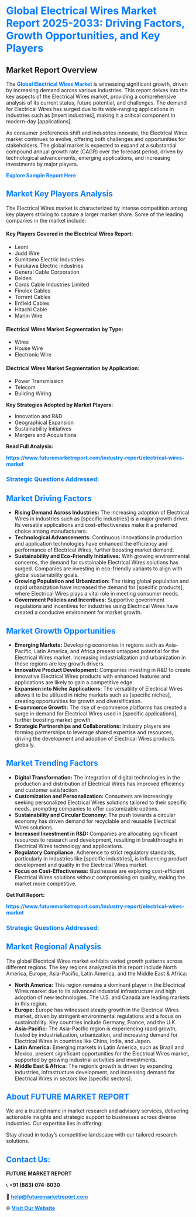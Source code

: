 <h1 style="color: #007BFF;">Global Electrical Wires Market Report 2025-2033: Driving Factors, Growth Opportunities, and Key Players</h1>

<section id="overview">
<h2>Market Report Overview</h2>
<p>The <a href="https://www.futuremarketreport.com/industry-report/electrical-wires-market" style="color: #007BFF; text-decoration: none;"><strong>Global Electrical Wires Market</strong></a> is witnessing significant growth, driven by increasing demand across various industries. This report delves into the key aspects of the Electrical Wires market, providing a comprehensive analysis of its current status, future potential, and challenges. The demand for Electrical Wires has surged due to its wide-ranging applications in industries such as [insert industries], making it a critical component in modern-day [applications].</p>
<p>As consumer preferences shift and industries innovate, the Electrical Wires market continues to evolve, offering both challenges and opportunities for stakeholders. The global market is expected to expand at a substantial compound annual growth rate (CAGR) over the forecast period, driven by technological advancements, emerging applications, and increasing investments by major players.</p>
</section>

<section id="overview">
<p><a href="https://www.futuremarketreport.com/request-sample/reportId=64269" style="color: #007BFF; text-decoration: none;"><strong>Explore Sample Report Here</strong></a></p>
</section>

<section id="key-players">
<h2 style="color: #007BFF;">Market Key Players Analysis</h2>
<p>The Electrical Wires market is characterized by intense competition among key players striving to capture a larger market share. Some of the leading companies in the market include:</p>
<h4>Key Players Covered in the Electrical Wires Report:</h4>
<ul><li>Leoni</li><li>Judd Wire</li><li>Sumitomo Electric Industries</li><li>Furukawa Electric industries</li><li>General Cable Corporation</li><li>Belden</li><li>Cords Cable Industries Limited</li><li>Finolex Cables</li><li>Torrent Cables</li><li>Enfield Cables</li><li>Hitachi Cable</li><li>Marlin Wire</li></ul>
<h4>Electrical Wires Market Segmentation by Type:</h4>
<ul><li>Wires</li><li>House Wire</li><li>Electronic Wire</li></ul>

<h4>Electrical Wires Market Segmentation by Application:</h4>
<ul><li>Power Transmission</li><li>Telecom</li><li>Building Wiring</li></ul>
<p><strong>Key Strategies Adopted by Market Players:</strong></p>
<ul>
<li>Innovation and R&D</li>
<li>Geographical Expansion</li>
<li>Sustainability Initiatives</li>
<li>Mergers and Acquisitions</li>
</ul>
</section>

<section>
<p><strong>Read Full Analysis: </strong></p><a href="https://www.futuremarketreport.com/industry-report/electrical-wires-market" style="color: #007BFF; text-decoration: none;"><strong>https://www.futuremarketreport.com/industry-report/electrical-wires-market</strong></a>
<h3 style="color: #007BFF;">Strategic Questions Addressed:</h3>
</section>

<section id="driving-factors">
<h2 style="color: #007BFF;">Market Driving Factors</h2>
<ul>
<li><strong>Rising Demand Across Industries:</strong> The increasing adoption of Electrical Wires in industries such as [specific industries] is a major growth driver. Its versatile applications and cost-effectiveness make it a preferred choice among manufacturers.</li>
<li><strong>Technological Advancements:</strong> Continuous innovations in production and application technologies have enhanced the efficiency and performance of Electrical Wires, further boosting market demand.</li>
<li><strong>Sustainability and Eco-Friendly Initiatives:</strong> With growing environmental concerns, the demand for sustainable Electrical Wires solutions has surged. Companies are investing in eco-friendly variants to align with global sustainability goals.</li>
<li><strong>Growing Population and Urbanization:</strong> The rising global population and rapid urbanization have increased the demand for [specific products], where Electrical Wires plays a vital role in meeting consumer needs.</li>
<li><strong>Government Policies and Incentives:</strong> Supportive government regulations and incentives for industries using Electrical Wires have created a conducive environment for market growth.</li>
</ul>
</section>

<section id="growth-opportunities">
<h2 style="color: #007BFF;">Market Growth Opportunities</h2>
<ul>
<li><strong>Emerging Markets:</strong> Developing economies in regions such as Asia-Pacific, Latin America, and Africa present untapped potential for the Electrical Wires market. Increasing industrialization and urbanization in these regions are key growth drivers.</li>
<li><strong>Innovative Product Development:</strong> Companies investing in R&D to create innovative Electrical Wires products with enhanced features and applications are likely to gain a competitive edge.</li>
<li><strong>Expansion into Niche Applications:</strong> The versatility of Electrical Wires allows it to be utilized in niche markets such as [specific niches], creating opportunities for growth and diversification.</li>
<li><strong>E-commerce Growth:</strong> The rise of e-commerce platforms has created a surge in demand for Electrical Wires used in [specific applications], further boosting market growth.</li>
<li><strong>Strategic Partnerships and Collaborations:</strong> Industry players are forming partnerships to leverage shared expertise and resources, driving the development and adoption of Electrical Wires products globally.</li>
</ul>
</section>

<section id="trending-factors">
<h2 style="color: #007BFF;">Market Trending Factors</h2>
<ul>
<li><strong>Digital Transformation:</strong> The integration of digital technologies in the production and distribution of Electrical Wires has improved efficiency and customer satisfaction.</li>
<li><strong>Customization and Personalization:</strong> Consumers are increasingly seeking personalized Electrical Wires solutions tailored to their specific needs, prompting companies to offer customizable options.</li>
<li><strong>Sustainability and Circular Economy:</strong> The push towards a circular economy has driven demand for recyclable and reusable Electrical Wires solutions.</li>
<li><strong>Increased Investment in R&D:</strong> Companies are allocating significant resources to research and development, resulting in breakthroughs in Electrical Wires technology and applications.</li>
<li><strong>Regulatory Compliance:</strong> Adherence to strict regulatory standards, particularly in industries like [specific industries], is influencing product development and quality in the Electrical Wires market.</li>
<li><strong>Focus on Cost-Effectiveness:</strong> Businesses are exploring cost-efficient Electrical Wires solutions without compromising on quality, making the market more competitive.</li>
</ul>
</section>

<section>
<p><strong>Get Full Report: </strong></p><a href="https://www.futuremarketreport.com/industry-report/electrical-wires-market" style="color: #007BFF; text-decoration: none;"><strong>https://www.futuremarketreport.com/industry-report/electrical-wires-market</strong></a>
<h3 style="color: #007BFF;">Strategic Questions Addressed:</h3>
</section>


<section id="regional-analysis">
<h2 style="color: #007BFF;">Market Regional Analysis</h2>
<p>The global Electrical Wires market exhibits varied growth patterns across different regions. The key regions analyzed in this report include North America, Europe, Asia-Pacific, Latin America, and the Middle East & Africa:</p>
<ul>
<li><strong>North America:</strong> This region remains a dominant player in the Electrical Wires market due to its advanced industrial infrastructure and high adoption of new technologies. The U.S. and Canada are leading markets in this region.</li>
<li><strong>Europe:</strong> Europe has witnessed steady growth in the Electrical Wires market, driven by stringent environmental regulations and a focus on sustainability. Key countries include Germany, France, and the U.K.</li>
<li><strong>Asia-Pacific:</strong> The Asia-Pacific region is experiencing rapid growth, fueled by industrialization, urbanization, and increasing demand for Electrical Wires in countries like China, India, and Japan.</li>
<li><strong>Latin America:</strong> Emerging markets in Latin America, such as Brazil and Mexico, present significant opportunities for the Electrical Wires market, supported by growing industrial activities and investments.</li>
<li><strong>Middle East & Africa:</strong> The region’s growth is driven by expanding industries, infrastructure development, and increasing demand for Electrical Wires in sectors like [specific sectors].</li>
</ul>
</section>

<footer>
<h2 style="color: #007BFF;">About FUTURE MARKET REPORT</h2>
<p>We are a trusted name in market research and advisory services, delivering actionable insights and strategic support to businesses across diverse industries. Our expertise lies in offering:</p>

<p>Stay ahead in today’s competitive landscape with our tailored research solutions.</p>

<h2 style="color: #007BFF;">Contact Us:</h2>
<p><strong>FUTURE MARKET REPORT</strong></p>
<p>📞 <strong>+91 (883) 074-8030</strong></p>
<p>📧 <strong><a href="mailto:help@futuremarketreport.com" style="color: #007BFF;">help@futuremarketreport.com</a></strong></p>
<p>🌐 <strong><a href="https://www.futuremarketreport.com/" style="color: #007BFF;">Visit Our Website</a></strong></p>
</footer>